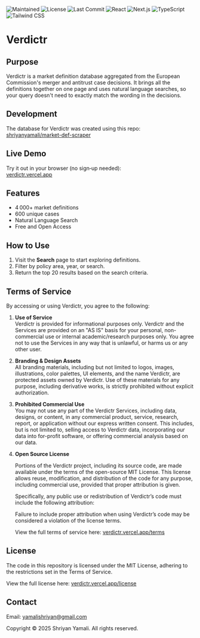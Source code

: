 ![Maintained](https://img.shields.io/badge/Maintained-yes-green.svg)
![License](https://img.shields.io/badge/License-MIT-green.svg)
![Last Commit](https://img.shields.io/github/last-commit/shriyanyamali/Verdictr)
![React](https://img.shields.io/badge/-ReactJs-61DAFB?logo=react&logoColor=white&style=for-the-badge)
![Next.js](https://img.shields.io/badge/next.js-000000?style=for-the-badge&logo=nextdotjs&logoColor=white)
![TypeScript](https://img.shields.io/badge/TypeScript-3178C6?style=for-the-badge&logo=typescript&logoColor=white)
![Tailwind CSS](https://img.shields.io/badge/Tailwind_CSS-38B2AC?style=for-the-badge&logo=tailwind-css&logoColor=white)

# Verdictr

## Purpose

Verdictr is a market definition database aggregated from the European Commission's merger and antitrust case decisions. It brings all the definitions together on one page and uses natural language searches, so your query doesn't need to exactly match the wording in the decisions.

## Development

The database for Verdictr was created using this repo: [shriyanyamali/market-def-scraper](https://github.com/shriyanyamali/market-def-scraper)


## Live Demo

Try it out in your browser (no sign‑up needed):  
[verdictr.vercel.app](https://verdictr.vercel.app)


## Features

- 4 000+ market definitions
- 600 unique cases
- Natural Language Search
- Free and Open Access


## How to Use

1. Visit the **Search** page to start exploring definitions.
2. Filter by policy area, year, or search.
3. Return the top 20 results based on the search criteria.


## Terms of Service

By accessing or using Verdictr, you agree to the following:

1. **Use of Service**  
   Verdictr is provided for informational purposes only. Verdictr and the Services are provided on an "AS IS" basis for your personal, non-commercial use or internal academic/research purposes only. You agree not to use the Services in any way that is unlawful, or harms us or any other user.

2. **Branding & Design Assets**  
   All branding materials, including but not limited to logos, images, illustrations, color palettes, UI elements, and the name Verdictr, are protected assets owned by Verdictr. Use of these materials for any purpose, including derivative works, is strictly prohibited without explicit authorization.

3. **Prohibited Commercial Use**  
   You may not use any part of the Verdictr Services, including data, designs, or content, in any commercial product, service, research, report, or application without our express written consent. This includes, but is not limited to, selling access to Verdictr data, incorporating our data into for-profit software, or offering commercial analysis based on our data.

4. **Open Source License**

   Portions of the Verdictr project, including its source code, are made available under the terms of the open-source MIT License. This license allows reuse, modification, and distribution of the code for any purpose, including commercial use, provided that proper attribution is given.

   Specifically, any public use or redistribution of Verdictr’s code must include the following attribution:

   Failure to include proper attribution when using Verdictr’s code may be considered a violation of the license terms.

   View the full terms of service here: [verdictr.vercel.app/terms](https://verdictr.vercel.app/terms)


## License

   The code in this repository is licensed under the MIT License, adhering to the restrictions set in the Terms of Service.

   View the full license here: [verdictr.vercel.app/license](https://verdictr.vercel.app/license)

## Contact

Email: [yamalishriyan@gmail.com](mailto:yamalishriyan@gmail.com)

Copyright © 2025 Shriyan Yamali. All rights reserved.
